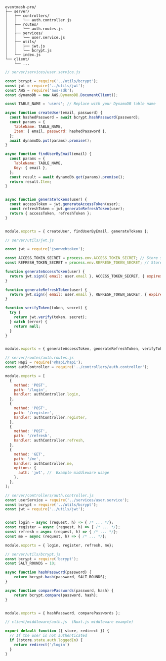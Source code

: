 ```
eventmesh-pro/
├── server/
│   ├── controllers/
│   │   └── auth.controller.js
│   ├── routes/
│   │   └── auth.routes.js
│   ├── services/
│   │   └── user.service.js
│   ├── utils/
│   │   ├── jwt.js
│   │   └── bcrypt.js
│   └── index.js
└── client/
    └── ...

```


```javascript
// server/services/user.service.js

const bcrypt = require('../utils/bcrypt');
const jwt = require('../utils/jwt');
const AWS = require('aws-sdk');
const dynamoDb = new AWS.DynamoDB.DocumentClient();

const TABLE_NAME = 'users'; // Replace with your DynamoDB table name

async function createUser(email, password) {
  const hashedPassword = await bcrypt.hashPassword(password);
  const params = {
    TableName: TABLE_NAME,
    Item: { email, password: hashedPassword },
  };
  await dynamoDb.put(params).promise();
}

async function findUserByEmail(email) {
  const params = {
    TableName: TABLE_NAME,
    Key: { email },
  };
  const result = await dynamoDb.get(params).promise();
  return result.Item;
}


async function generateTokens(user) {
  const accessToken = jwt.generateAccessToken(user);
  const refreshToken = jwt.generateRefreshToken(user);
  return { accessToken, refreshToken };
}


module.exports = { createUser, findUserByEmail, generateTokens };

```

```javascript
// server/utils/jwt.js

const jwt = require('jsonwebtoken');

const ACCESS_TOKEN_SECRET = process.env.ACCESS_TOKEN_SECRET; // Store securely
const REFRESH_TOKEN_SECRET = process.env.REFRESH_TOKEN_SECRET; // Store securely

function generateAccessToken(user) {
  return jwt.sign({ email: user.email }, ACCESS_TOKEN_SECRET, { expiresIn: '15m' });
}

function generateRefreshToken(user) {
  return jwt.sign({ email: user.email }, REFRESH_TOKEN_SECRET, { expiresIn: '7d' });
}

function verifyToken(token, secret) {
  try {
    return jwt.verify(token, secret);
  } catch (error) {
    return null;
  }
}


module.exports = { generateAccessToken, generateRefreshToken, verifyToken};

```


```javascript
// server/routes/auth.routes.js
const Hapi = require('@hapi/hapi');
const authController = require('../controllers/auth.controller');

module.exports = [
  {
    method: 'POST',
    path: '/login',
    handler: authController.login,
  },
  {
    method: 'POST',
    path: '/register',
    handler: authController.register,
  },
  {
    method: 'POST',
    path: '/refresh',
    handler: authController.refresh,
  },
  {
    method: 'GET',
    path: '/me',
    handler: authController.me,
    options: {
      auth: 'jwt', //  Example middleware usage
    },
  },
];


```

```javascript
// server/controllers/auth.controller.js
const userService = require('../services/user.service');
const bcrypt = require('../utils/bcrypt');
const jwt = require('../utils/jwt');


const login = async (request, h) => { /* ... */};
const register = async (request, h) => { /* ... */};
const refresh = async (request, h) => { /* ... */};
const me = async (request, h) => { /* ... */};

module.exports = { login, register, refresh, me};
```

```javascript
// server/utils/bcrypt.js
const bcrypt = require('bcrypt');
const SALT_ROUNDS = 10;

async function hashPassword(password) {
    return bcrypt.hash(password, SALT_ROUNDS);
}

async function comparePasswords(password, hash) {
    return bcrypt.compare(password, hash);
}


module.exports = { hashPassword, comparePasswords };
```


```javascript
// client/middleware/auth.js  (Nuxt.js middleware example)

export default function ({ store, redirect }) {
  // If the user is not authenticated
  if (!store.state.auth.loggedIn) {
    return redirect('/login')
  }
}

```



<!-- Folder usage explanation (removed per request, but kept for future reference):

- **controllers/:** Contains logic for handling API requests and responses.
- **routes/:** Defines API endpoints and their corresponding controllers.
- **services/:** Contains business logic related to users, including authentication, registration, and data access.
- **utils/:** Utility functions for JWT management, bcrypt hashing, and other common tasks.

Middleware integration:

- Hapi.js: Use `options: { auth: 'jwt' }` in route definition to protect a route. Define the `jwt` authentication scheme in your server setup.
- Nuxt.js: Create a middleware file (e.g., `middleware/auth.js`) and check for authentication status. Redirect to login if not authenticated.


-->